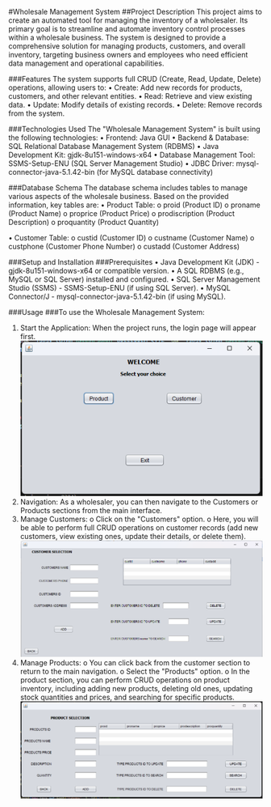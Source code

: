 #Wholesale Management System
##Project Description
This project aims to create an automated tool for managing the inventory of a wholesaler. Its primary goal is to streamline and automate inventory control processes within a wholesale business. The system is designed to provide a comprehensive solution for managing products, customers, and overall inventory, targeting business owners and employees who need efficient data management and operational capabilities.

###Features
The system supports full CRUD (Create, Read, Update, Delete) operations, allowing users to:
•	Create: Add new records for products, customers, and other relevant entities.
•	Read: Retrieve and view existing data.
•	Update: Modify details of existing records.
•	Delete: Remove records from the system.

###Technologies Used
The "Wholesale Management System" is built using the following technologies:
•	Frontend: Java GUI
•	Backend & Database: SQL Relational Database Management System (RDBMS)
•	Java Development Kit: gjdk-8u151-windows-x64
•	Database Management Tool: SSMS-Setup-ENU (SQL Server Management Studio)
•	JDBC Driver: mysql-connector-java-5.1.42-bin (for MySQL database connectivity)

###Database Schema
The database schema includes tables to manage various aspects of the wholesale business. Based on the provided information, key tables are:
•	Product Table:
o	proid (Product ID)
o	proname (Product Name)
o	proprice (Product Price)
o	prodiscription (Product Description)
o	proquantity (Product Quantity)

•	Customer Table:
o	custid (Customer ID)
o	custname (Customer Name)
o	custphone (Customer Phone Number)
o	custadd (Customer Address)

###Setup and Installation
###Prerequisites
•	Java Development Kit (JDK) - gjdk-8u151-windows-x64 or compatible version.
•	A SQL RDBMS (e.g., MySQL or SQL Server) installed and configured.
•	SQL Server Management Studio (SSMS) - SSMS-Setup-ENU (if using SQL Server).
•	MySQL Connector/J - mysql-connector-java-5.1.42-bin (if using MySQL).

###Usage
###To use the Wholesale Management System:
1.	Start the Application: When the project runs, the login page will appear first.
![Screenshot of Wholesale Management System GUI](assets/image1.png)
2.	Navigation: As a wholesaler, you can then navigate to the Customers or Products sections from the main interface.
3.	Manage Customers: 
o	Click on the "Customers" option.
o	Here, you will be able to perform full CRUD operations on customer records (add new customers, view existing ones, update their details, or delete them).
![Screenshot of Customer's Page](assets/image2.png)
4.	Manage Products: 
o	You can click back from the customer section to return to the main navigation.
o	Select the "Products" option.
o	In the product section, you can perform CRUD operations on product inventory, including adding new products, deleting old ones, updating stock quantities and prices, and searching for specific products.   
![Screenshot of Products Page](assets/image3.png)
